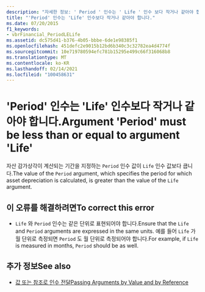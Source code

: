 ```yaml
---
description: "자세한 정보: ' Period ' 인수는 ' Life ' 인수 보다 작거나 같아야 합니다."
title: "'Period' 인수는 'Life' 인수보다 작거나 같아야 합니다."
ms.date: 07/20/2015
f1_keywords:
- vbrFinancial_PeriodLELife
ms.assetid: dc575d41-b376-4b05-bbbe-6de1e98385f1
ms.openlocfilehash: 451defc2e9015b12bd6b340c3c32782ea4d4774f
ms.sourcegitcommit: 10e719780594efc781b15295e499c66f316068b8
ms.translationtype: MT
ms.contentlocale: ko-KR
ms.lasthandoff: 02/14/2021
ms.locfileid: "100458631"
---
```

# <a name="argument-period-must-be-less-than-or-equal-to-argument-life"></a><span data-ttu-id="36ca5-103">'Period' 인수는 'Life' 인수보다 작거나 같아야 합니다.</span><span class="sxs-lookup"><span data-stu-id="36ca5-103">Argument 'Period' must be less than or equal to argument 'Life'</span></span>

<span data-ttu-id="36ca5-104">자산 감가상각이 계산되는 기간을 지정하는 `Period` 인수 값이 `Life` 인수 값보다 큽니다.</span><span class="sxs-lookup"><span data-stu-id="36ca5-104">The value of the `Period` argument, which specifies the period for which asset depreciation is calculated, is greater than the value of the `Life` argument.</span></span>  
  
## <a name="to-correct-this-error"></a><span data-ttu-id="36ca5-105">이 오류를 해결하려면</span><span class="sxs-lookup"><span data-stu-id="36ca5-105">To correct this error</span></span>  
  
- <span data-ttu-id="36ca5-106">`Life` 와 `Period` 인수는 같은 단위로 표현되어야 합니다.</span><span class="sxs-lookup"><span data-stu-id="36ca5-106">Ensure that the `Life` and `Period` arguments are expressed in the same units.</span></span> <span data-ttu-id="36ca5-107">예를 들어 `Life` 가 월 단위로 측정되면 `Period` 도 월 단위로 측정되어야 합니다.</span><span class="sxs-lookup"><span data-stu-id="36ca5-107">For example, if `Life` is measured in months, `Period` should be as well.</span></span>  
  
## <a name="see-also"></a><span data-ttu-id="36ca5-108">추가 정보</span><span class="sxs-lookup"><span data-stu-id="36ca5-108">See also</span></span>

- [<span data-ttu-id="36ca5-109">값 또는 참조로 인수 전달</span><span class="sxs-lookup"><span data-stu-id="36ca5-109">Passing Arguments by Value and by Reference</span></span>](../programming-guide/language-features/procedures/passing-arguments-by-value-and-by-reference.md)

